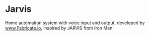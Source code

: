Jarvis
======

Home automation system with voice input and output, developed by www.Fabricate.io, inspired by JARVIS from Iron Man!
